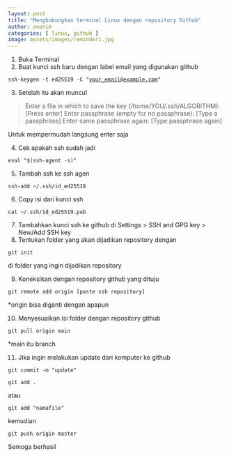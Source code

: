 ```yaml
---
layout: post
title: "Menghubungkan terminal Linux dengan repository Github"
author: anonim
categories: [ linux, github ]
image: assets/images/reminder1.jpg
---
```


1. Buka Terminal
2. Buat kunci ssh baru dengan label email yang digunakan github

<code>ssh-keygen -t ed25519 -C "your_email@example.com"</code>

3. Setelah itu akan muncul
 
> Enter a file in which to save the key (/home/YOU/.ssh/ALGORITHM):[Press enter]
> Enter passphrase (empty for no passphrase): [Type a passphrase]
> Enter same passphrase again: [Type passphrase again]

Untuk mempermudah langsung enter saja

4. Cek apakah ssh sudah jadi

<code>eval "$(ssh-agent -s)"</code>

5. Tambah ssh ke ssh agen

<code>ssh-add ~/.ssh/id_ed25519</code>

6. Copy isi dari kunci ssh

<code>cat ~/.ssh/id_ed25519.pub</code>

7. Tambahkan kunci ssh ke github di Settings > SSH and GPG key > New/Add SSH key
8. Tentukan folder yang akan dijadikan repository dengan

<code>git init</code>

di folder yang ingin dijadikan repository

9. Koneksikan dengan repository github yang dituju

<code>git remote add origin [paste ssh repository]</code>

*origin bisa diganti dengan apapun

10. Menyesuaikan isi folder dengan repository github

<code>git pull origin main</code>

*main itu branch

11. Jika ingin melakukan update dari komputer ke github

<code>git commit -m "update"</code>

<code>git add .</code>

atau

<code>git add "namafile"</code>

kemudian

<code>git push origin master</code>

Semoga berhasil